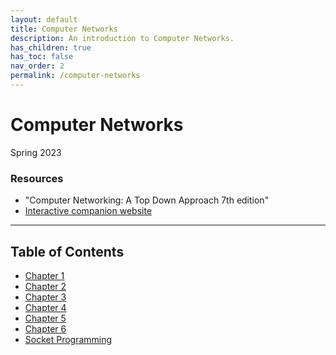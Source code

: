 ```yaml
---
layout: default
title: Computer Networks
description: An introduction to Computer Networks.
has_children: true
has_toc: false
nav_order: 2
permalink: /computer-networks
---
```


# Computer Networks
Spring 2023

### Resources
- "Computer Networking: A Top Down Approach 7th edition"
- [Interactive companion website](https://wps.pearsoned.com/ecs_kurose_compnetw_6/216/55463/14198702.cw/index.html)

---

## Table of Contents
- [Chapter 1](../computer-networks/Chapter1.md)
- [Chapter 2](../computer-networks/Chapter2.md)
- [Chapter 3](../computer-networks/Chapter3.md)
- [Chapter 4](../computer-networks/Chapter4.md)
- [Chapter 5](../computer-networks/Chapter5.md)
- [Chapter 6](../computer-networks/Chapter6.md)
- [Socket Programming](../computer-networks/socket-programming.md)
